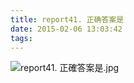 ```yaml
---
title: report41. 正确答案是
date: 2015-02-06 13:03:42
tags:
---
```

![report41. 正確答案是.jpg](https://i.loli.net/2018/03/23/5ab4a890c8252.jpg)
